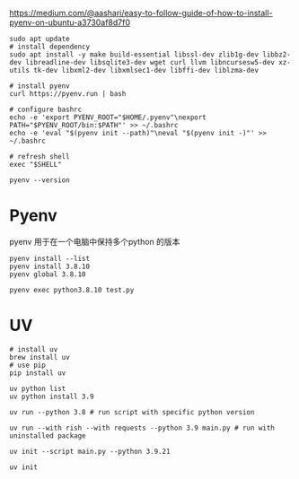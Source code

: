 
https://medium.com/@aashari/easy-to-follow-guide-of-how-to-install-pyenv-on-ubuntu-a3730af8d7f0
```shell
sudo apt update
# install dependency
sudo apt install -y make build-essential libssl-dev zlib1g-dev libbz2-dev libreadline-dev libsqlite3-dev wget curl llvm libncursesw5-dev xz-utils tk-dev libxml2-dev libxmlsec1-dev libffi-dev liblzma-dev

# install pyenv 
curl https://pyenv.run | bash

# configure bashrc
echo -e 'export PYENV_ROOT="$HOME/.pyenv"\nexport PATH="$PYENV_ROOT/bin:$PATH"' >> ~/.bashrc  
echo -e 'eval "$(pyenv init --path)"\neval "$(pyenv init -)"' >> ~/.bashrc

# refresh shell
exec "$SHELL"

pyenv --version
```

# Pyenv
pyenv 用于在一个电脑中保持多个python 的版本
```shell
pyenv install --list
pyenv install 3.8.10
pyenv global 3.8.10

pyenv exec python3.8.10 test.py
```

# UV
```shell
# install uv
brew install uv
# use pip
pip install uv

```

```shell
uv python list
uv python install 3.9

uv run --python 3.8 # run script with specific python version

uv run --with rish --with requests --python 3.9 main.py # run with uninstalled package

uv init --script main.py --python 3.9.21

uv init

```